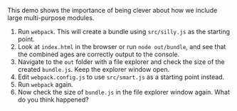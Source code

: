 This demo shows the importance of being clever about how we include large multi-purpose modules.

1.  Run `webpack`. This will create a bundle using `src/silly.js` as the starting point.
2.  Look at `index.html` in the browser or run `node out/bundle`, and see that the combined ages are correctly output to the console.
3.  Navigate to the `out` folder with a file explorer and check the size of the created `bundle.js`. Keep the explorer window open.
4.  Edit `webpack.config.js` to use `src/smart.js` as a starting point instead.
5.  Run `webpack` again.
6.  Now check the size of `bundle.js` in the file explorer window again. What do you think happened?